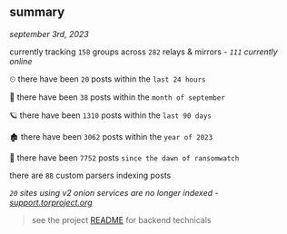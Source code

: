 
## summary
_september 3rd, 2023_

currently tracking `158` groups across `282` relays & mirrors - _`111` currently online_

⏲ there have been `20` posts within the `last 24 hours`

🦈 there have been `38` posts within the `month of september`

🪐 there have been `1310` posts within the `last 90 days`

🏚 there have been `3062` posts within the `year of 2023`

🦕 there have been `7752` posts `since the dawn of ransomwatch`

there are `88` custom parsers indexing posts

_`20` sites using v2 onion services are no longer indexed - [support.torproject.org](https://support.torproject.org/onionservices/v2-deprecation/)_

> see the project [README](https://github.com/joshhighet/ransomwatch#ransomwatch--) for backend technicals
